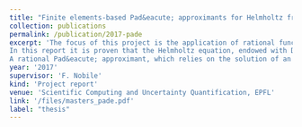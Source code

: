 ```yaml
---
title: "Finite elements-based Pad&eacute; approximants for Helmholtz frequency response problems"
collection: publications
permalink: /publication/2017-pade
excerpt: 'The focus of this project is the application of rational functions in the approximation of the solution map of a parametric Helmholtz problem with homogeneous Dirichlet boundary conditions. Such an approximation can be applied, for instance, in frequency response problems, where one wants to understand how the solution of the Helmholtz problem changes with respect to the wavenumber.<br>
In this report it is proven that the Helmholtz equation, endowed with Dirichlet, Neumann or mixed Dirichlet-Neumann conditions, is meromorphic in $\mathbb{C}$. Moreover, the regularity of the scattering problem, i.e. the Helmholtz equation coupled with Bohr-Sommerfield radiation conditions, is discussed in some detail. The hypothesis that the solution map of such a problem may still be meromorphic is formulated after the analysis of a simple example.<br>
A rational Pad&eacute; approximant, which relies on the solution of an optimization problem, is defined for Hilbert space-valued meromorphic functions. Several original algorithms, based on slight variations of the original definition, are described in detail. Numerical tests are used to compare the different algorithms.'
year: '2017'
supervisor: 'F. Nobile'
kind: 'Project report'
venue: 'Scientific Computing and Uncertainty Quantification, EPFL'
link: '/files/masters_pade.pdf'
label: "thesis"
---
```


